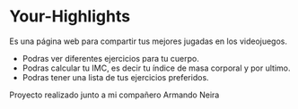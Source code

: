 
# Your-Highlights

Es una página web para compartir tus mejores jugadas en los videojuegos.
  
  - Podras ver diferentes ejercicios para tu cuerpo.
  - Podras calcular tu IMC, es decir tu índice de masa corporal y por ultimo.
  - Podras tener una lista de tus ejercicios preferidos.
  


Proyecto realizado junto a mi compañero Armando Neira

